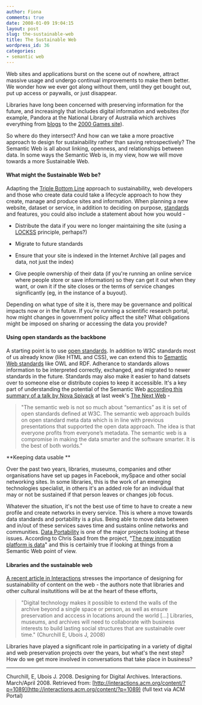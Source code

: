 ```yaml
---
author: Fiona
comments: true
date: 2008-01-09 19:04:15
layout: post
slug: the-sustainable-web
title: The Sustainable Web
wordpress_id: 36
categories:
- semantic web
---
```


Web sites and applications burst on the scene out of nowhere, attract massive usage and undergo continual improvements to make them better. We wonder how we ever got along without them, until they get bought out, put up access or paywalls, or just disappear.

Libraries have long been concerned with preserving information for the future, and increasingly that includes digital information and websites (for example, Pandora at the National Library of Australia which archives everything from [blogs](http://pandora.nla.gov.au/tep/66939) to the [2000 Games site](http://pandora.nla.gov.au/tep/10194)).

So where do they intersect? And how can we take a more proactive approach to design for sustainability rather than saving retrospectively? The Semantic Web is all about linking, openness, and relationships between data. In some ways the Semantic Web is, in my view, how we will move towards a more Sustainable Web.


#### What might the Sustainable Web be?


Adapting the [Triple Bottom Line](http://en.wikipedia.org/wiki/Triple_bottom_line) approach to sustainability, web developers and those who create data could take a lifecycle approach to how they create, manage and produce sites and information. When planning a new website, dataset or service, in addition to deciding on purpose, [standards](http://www.sustainablewebdesign.com/) and features, you could also include a statement about how you would -



	
  * Distribute the data if you were no longer maintaining the site (using a [LOCKSS](http://www.lockss.org/lockss/Home) principle, perhaps?)

	
  * Migrate to future standards

	
  * Ensure that your site is indexed in the Internet Archive (all pages and data, not just the index)

	
  * Give people ownership of their data (if you're running an online service where people store or save information) so they can get it out when they want, or own it if the site closes or the terms of service changes significantly (eg, in the instance of a buyout).


Depending on what type of site it is, there may be governance and political impacts now or in the future. If you're running a scientific research portal, how might changes in government policy affect the site? What obligations might be imposed on sharing or accessing the data you provide?


#### Using open standards as the backbone


A starting point is to use [open standards](http://en.wikipedia.org/wiki/Open_standard#World_Wide_Web_Consortium.27s_definition). In addition to W3C standards most of us already know (like HTML and CSS), we can extend this to [Semantic Web standards](http://www.w3.org/2001/sw/CG/) like OWL and RDF. Adherance to standards allows information to be interpreted correctly, exchanged, and migrated to newer standards in the future. Standards may also make it easier to hand datsets over to someone else or distribute copies to keep it accessible. It's a key part of understanding the potential of the Semantic Web [according this summary of a talk by Nova Spivack](http://thenextweb.org/2008/04/03/nova-spivack-the-semantic-web-as-an-open-and-less-evil-web/) at last week's [The Next Web](http://thenextweb.org/) -


> "The semantic web is not so much about “semantics” as it is set of open standards defined at W3C. The semantic web approach builds on open standard meta data which is in line with previous presentations that supported the open data approach. The idea is that everyone profits from everyone’s metadata. The semantic web is a compromise in making the data smarter and the software smarter. It is the best of both worlds."


**Keeping data usable **

Over the past two years, libraries, museums, companies and other organisations have set up pages in Facebook, mySpace and other social networking sites. In some libraries, this is the work of an emerging technologies specialist, in others it's an added role for an individual that may or not be sustained if that person leaves or changes job focus.

Whatever the situation, it's not the best use of time to have to create a new profile and create networks in every service. This is where a move towards data standards and portability is a plus. Being able to move data between and in/out of these services saves time and sustains online networks and communities. [Data Portability](http://dataportability.org/) is one of the major projects looking at these issues. According to Chris Saad from the project, "[The new innovation platform is data](http://thenextweb.org/2008/04/04/khris-loux-interviews-chris-saad-about-dataportability/)" and this is certainly true if looking at things from a Semantic Web point of view.


#### Libraries and the sustainable web


[A recent article in Interactions](http://interactions.acm.org/content/?p=1089) stresses the importance of designing for sustainability of content on the web - the authors note that libraries and other cultural insitutitions will be at the heart of these efforts,


> "Digital technology makes it possible to extend the walls of the archive beyond a single space or person, as well as ensure preservation and acccess in locations around the world [...] Libraries, museums, and archives will need to collaborate with business interests to build lasting social structures that are sustainable over time." (Churchill E, Ubois J, 2008)


Libraries have played a significant role in participating in a variety of digital and web preservation projects over the years, but what's the next step? How do we get more involved in conversations that take place in business?

-----------
Churchill, E, Ubois J. 2008. Designing for Digital Archives. Interactions. March/April 2008. Retrieved from: [http://interactions.acm.org/content/?p=1089](http://interactions.acm.org/content/?p=1089) (full text via ACM Portal)
